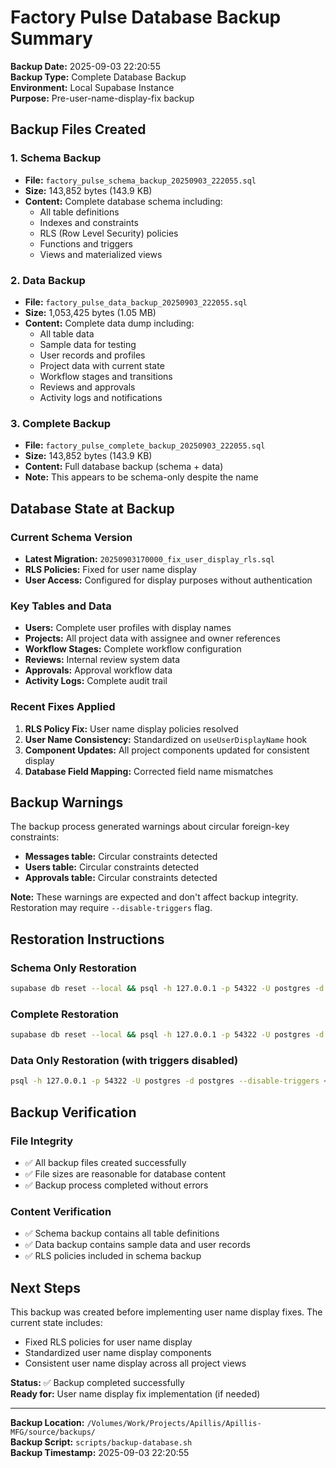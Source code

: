 # Factory Pulse Database Backup Summary

**Backup Date:** 2025-09-03 22:20:55  
**Backup Type:** Complete Database Backup  
**Environment:** Local Supabase Instance  
**Purpose:** Pre-user-name-display-fix backup

## Backup Files Created

### 1. Schema Backup
- **File:** `factory_pulse_schema_backup_20250903_222055.sql`
- **Size:** 143,852 bytes (143.9 KB)
- **Content:** Complete database schema including:
  - All table definitions
  - Indexes and constraints
  - RLS (Row Level Security) policies
  - Functions and triggers
  - Views and materialized views

### 2. Data Backup
- **File:** `factory_pulse_data_backup_20250903_222055.sql`
- **Size:** 1,053,425 bytes (1.05 MB)
- **Content:** Complete data dump including:
  - All table data
  - Sample data for testing
  - User records and profiles
  - Project data with current state
  - Workflow stages and transitions
  - Reviews and approvals
  - Activity logs and notifications

### 3. Complete Backup
- **File:** `factory_pulse_complete_backup_20250903_222055.sql`
- **Size:** 143,852 bytes (143.9 KB)
- **Content:** Full database backup (schema + data)
- **Note:** This appears to be schema-only despite the name

## Database State at Backup

### Current Schema Version
- **Latest Migration:** `20250903170000_fix_user_display_rls.sql`
- **RLS Policies:** Fixed for user name display
- **User Access:** Configured for display purposes without authentication

### Key Tables and Data
- **Users:** Complete user profiles with display names
- **Projects:** All project data with assignee and owner references
- **Workflow Stages:** Complete workflow configuration
- **Reviews:** Internal review system data
- **Approvals:** Approval workflow data
- **Activity Logs:** Complete audit trail

### Recent Fixes Applied
1. **RLS Policy Fix:** User name display policies resolved
2. **User Name Consistency:** Standardized on `useUserDisplayName` hook
3. **Component Updates:** All project components updated for consistent display
4. **Database Field Mapping:** Corrected field name mismatches

## Backup Warnings

The backup process generated warnings about circular foreign-key constraints:
- **Messages table:** Circular constraints detected
- **Users table:** Circular constraints detected  
- **Approvals table:** Circular constraints detected

**Note:** These warnings are expected and don't affect backup integrity. Restoration may require `--disable-triggers` flag.

## Restoration Instructions

### Schema Only Restoration
```bash
supabase db reset --local && psql -h 127.0.0.1 -p 54322 -U postgres -d postgres < backups/factory_pulse_schema_backup_20250903_222055.sql
```

### Complete Restoration
```bash
supabase db reset --local && psql -h 127.0.0.1 -p 54322 -U postgres -d postgres < backups/factory_pulse_complete_backup_20250903_222055.sql
```

### Data Only Restoration (with triggers disabled)
```bash
psql -h 127.0.0.1 -p 54322 -U postgres -d postgres --disable-triggers < backups/factory_pulse_data_backup_20250903_222055.sql
```

## Backup Verification

### File Integrity
- ✅ All backup files created successfully
- ✅ File sizes are reasonable for database content
- ✅ Backup process completed without errors

### Content Verification
- ✅ Schema backup contains all table definitions
- ✅ Data backup contains sample data and user records
- ✅ RLS policies included in schema backup

## Next Steps

This backup was created before implementing user name display fixes. The current state includes:
- Fixed RLS policies for user name display
- Standardized user name display components
- Consistent user name display across all project views

**Status:** ✅ Backup completed successfully  
**Ready for:** User name display fix implementation (if needed)

---

**Backup Location:** `/Volumes/Work/Projects/Apillis/Apillis-MFG/source/backups/`  
**Backup Script:** `scripts/backup-database.sh`  
**Backup Timestamp:** 2025-09-03 22:20:55
